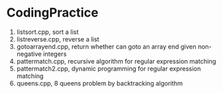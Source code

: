 # CodingPractice

1. listsort.cpp, sort a list
2. listreverse.cpp, reverse a list
3. gotoarrayend.cpp, return whether can goto an array end given non-negative integers
4. pattermatch.cpp, recursive algorithm for regular expression matching
5. pattermatch2.cpp, dynamic programming for regular expression matching
6. queens.cpp, 8 queens problem by backtracking algorithm
